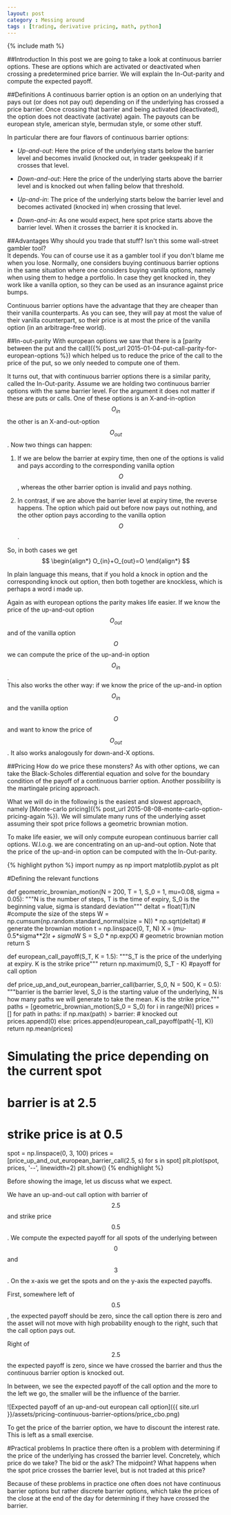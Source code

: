 ```yaml
---
layout: post
category : Messing around
tags : [trading, derivative pricing, math, python]
---
```

{% include math %}


##Introduction
In this post we are going to take a look at continuous barrier
options.
These are options which are activated or deactivated when crossing a
predetermined price barrier.
We will explain the In-Out-parity and compute the expected payoff.

##Definitions
A continuous barrier option is an option on an underlying that pays
out (or does not pay out) depending on if the underlying has crossed a
price barrier. Once crossing that barrier and being activated
(deactivated), the option does not deactivate (activate) again.
The payouts can be european style, american style, bermudan style, or
some other stuff.

In particular there are four flavors of continuous barrier options:

- _Up-and-out_: Here the price of the underlying starts below the barrier level and becomes invalid (knocked out, in trader geekspeak) if it crosses that level.

- _Down-and-out_: Here the price of the underlying starts above the barrier level and is knocked out when falling below that threshold.

- _Up-and-in_: The price of the underlying starts below the barrier level and becomes activated (knocked in) when crossing that level.

- _Down-and-in_: As one would expect, here spot price starts above the barrier level. When it crosses the barrier it is knocked in.


##Advantages
Why should you trade that stuff? Isn't this some wall-street gambler
tool?    
It depends. You can of course use it as a gambler tool if you don't
blame me when you lose.
Normally, one considers buying continuous barrier options in the same
situation where one considers buying vanilla options, namely when
using them to hedge a portfolio. In case they get knocked in, they
work like a vanilla option, so they can be used as an insurance
against price bumps.

Continuous barrier options have the advantage that they are cheaper
than their vanilla counterparts. As you can see, they will pay at most
the value of their vanilla counterpart, so their price is at most the
price of the vanilla option (in an arbitrage-free world).

##In-out-parity
With european options we saw that there is a [parity between the put
and the call]({% post_url 2015-01-04-put-call-parity-for-european-options %})
which helped us to reduce the price of the call to the price of the
put, so we only needed to compute one of them.

It turns out, that with continuous barrier options there is a similar
parity, called the In-Out-parity.
Assume we are holding two continuous barrier options with the same barrier
level.
For the argument it does not matter if these are puts or calls.
One of these options is an X-and-in-option $$O_{in}$$ the other is an
X-and-out-option $$O_{out}$$.
Now two things can happen:

1. If we are below the barrier at expiry time, then one of the options is
valid and pays according to the corresponding vanilla option $$O$$,
whereas the other barrier option is invalid and pays nothing.

2. In contrast, if we are above the barrier level at expiry time, the
reverse happens. The option which paid out before now pays out
nothing, and the other option pays according to the vanilla option
$$O$$.

So, in both cases we get
$$
\begin{align*}
O_{in}+O_{out}=O
\end{align*}
$$

In plain language this means, that if you hold a knock in option and
the corresponding knock out option, then both together are knockless,
which is perhaps a word i made up.

Again as with european options the parity makes life easier.
If we know the price of the up-and-out option $$O_{out}$$ and of the
vanilla option $$O$$ we can compute the price of the up-and-in option
$$O_{in}$$.    
This also works the other way: if we know the price of the
up-and-in option $$O_{in}$$ and the vanilla option $$O$$ and want to
know the price of $$O_{out}$$.
It also works analogously for down-and-X options.

##Pricing
How do we price these monsters?
As with other options, we can take the Black-Scholes differential
equation and solve for the boundary condition of the payoff of a
continuous barrier option.
Another possibility is the martingale pricing approach.

What we will do in the following is the easiest and slowest approach,
namely [Monte-carlo pricing]({% post_url 2015-08-08-monte-carlo-option-pricing-again %}).
We will simulate many runs of the underlying asset assuming their spot
price follows a geometric brownian motion.

To make life easier, we will only compute european continuous barrier
call options.
W.l.o.g. we are concentrating on an up-and-out option.
Note that the price of the up-and-in option can be computed with the
In-Out-parity.

{% highlight python %}
import numpy as np
import matplotlib.pyplot as plt 

#Defining the relevant functions

def geometric_brownian_motion(N = 200, T = 1, S_0 = 1, mu=0.08, sigma = 0.05):
        """N is the number of steps, T is the time of expiry,
        S_0 is the beginning value, sigma is standard deviation"""
        deltat = float(T)/N #compute the size of the steps
        W = np.cumsum(np.random.standard_normal(size = N)) * np.sqrt(deltat)
        # generate the brownian motion
        t = np.linspace(0, T, N)
        X = (mu-0.5*sigma**2)*t + sigma*W
        S = S_0 * np.exp(X)
        # geometric brownian motion
        return S

def european_call_payoff(S_T, K = 1.5):
        """S_T is the price of the underlying at expiry.
        K is the strike price"""
        return np.maximum(0, S_T - K) #payoff for call option

def price_up_and_out_european_barrier_call(barrier, S_0, N = 500, K = 0.5):
        """barrier is the barrier level,
        S_0 is the starting value of the underlying,
        N is how many paths we will generate to take the mean.
        K is the strike price."""
        paths = [geometric_brownian_motion(S_0 = S_0) for i in range(N)]
        prices = []
        for path in paths:
                if np.max(path) > barrier: # knocked out
                        prices.append(0)
                else:
                        prices.append(european_call_payoff(path[-1], K)) 
        return np.mean(prices)


# Simulating the price depending on the current spot
# barrier is at 2.5
# strike price is at 0.5

spot = np.linspace(0, 3, 100)
prices = [price_up_and_out_european_barrier_call(2.5, s) for s in spot]
plt.plot(spot, prices, '--', linewidth=2)
plt.show()
{% endhighlight %}

Before showing the image, let us discuss what we expect.

We have an up-and-out call option with barrier of $$2.5$$ and strike price
$$0.5$$. We compute the expected payoff for all spots of the underlying between
$$0$$ and $$3$$.  On the x-axis we get the spots and on the y-axis the expected
payoffs.

First, somewhere left of $$0.5$$, the expected payoff should be zero, since the
call option there is zero and the asset will not move with high probability
enough to the right, such that the call option pays out.

Right of $$2.5$$ the expected payoff is zero, since we have crossed the barrier
and thus the continuous barrier option is knocked out.

In between, we see the expected payoff of the call option and the more to the
left we go, the smaller will be the influence of the barrier.

![Expected payoff of an up-and-out european call option]({{ site.url }}/assets/pricing-continuous-barrier-options/price_cbo.png)

To get the price of the barrier option, we have to discount the interest rate.
This is left as a small exercise.

#Practical problems
In practice there often is a problem with determining if the price of
the underlying has crossed the barrier level.
Concretely, which price do we take? The bid or the ask? The midpoint?
What happens when the spot price crosses the barrier level, but is not
traded at this price?

Because of these problems in practice one often does not have
continuous barrier options but rather discrete barrier options, which
take the prices of the close at the end of the day for determining if
they have crossed the barrier.
